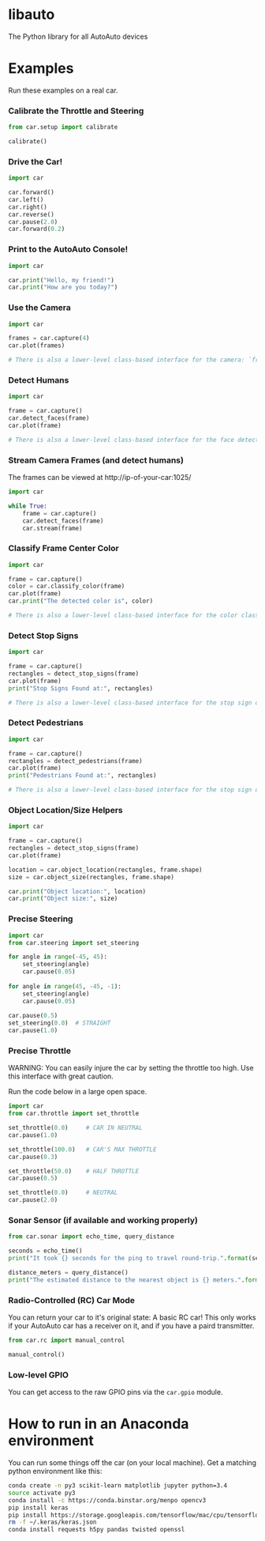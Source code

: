 # libauto

The Python library for all AutoAuto devices

# Examples

Run these examples on a real car.

### Calibrate the Throttle and Steering

```python
from car.setup import calibrate

calibrate()
```

### Drive the Car!

```python
import car

car.forward()
car.left()
car.right()
car.reverse()
car.pause(2.0)
car.forward(0.2)
```

### Print to the AutoAuto Console!

```python
import car

car.print("Hello, my friend!")
car.print("How are you today?")
```

### Use the Camera

```python
import car

frames = car.capture(4)
car.plot(frames)

# There is also a lower-level class-based interface for the camera: `from car.camera import CameraRGB`
```

### Detect Humans

```python
import car

frame = car.capture()
car.detect_faces(frame)
car.plot(frame)

# There is also a lower-level class-based interface for the face detector: `from car.models import FaceDetector`
```

### Stream Camera Frames (and detect humans)

The frames can be viewed at http://ip-of-your-car:1025/

```python
import car

while True:
    frame = car.capture()
    car.detect_faces(frame)
    car.stream(frame)
```

### Classify Frame Center Color

```python
import car

frame = car.capture()
color = car.classify_color(frame)
car.plot(frame)
car.print("The detected color is", color)

# There is also a lower-level class-based interface for the color classifier: `from car.models import ColorClassifier`
```

### Detect Stop Signs

```python
import car

frame = car.capture()
rectangles = detect_stop_signs(frame)
car.plot(frame)
print("Stop Signs Found at:", rectangles)

# There is also a lower-level class-based interface for the stop sign detector: `from car.models import StopSignDetector`
```

### Detect Pedestrians

```python
import car

frame = car.capture()
rectangles = detect_pedestrians(frame)
car.plot(frame)
print("Pedestrians Found at:", rectangles)

# There is also a lower-level class-based interface for the stop sign detector: `from car.models import PedestrianDetector`
```

### Object Location/Size Helpers

```python
import car

frame = car.capture()
rectangles = detect_stop_signs(frame)
car.plot(frame)

location = car.object_location(rectangles, frame.shape)
size = car.object_size(rectangles, frame.shape)

car.print("Object location:", location)
car.print("Object size:", size)
```

### Precise Steering

```python
import car
from car.steering import set_steering

for angle in range(-45, 45):
    set_steering(angle)
    car.pause(0.05)
    
for angle in range(45, -45, -1):
    set_steering(angle)
    car.pause(0.05)
    
car.pause(0.5)
set_steering(0.0)  # STRAIGHT
car.pause(1.0)
```

### Precise Throttle

WARNING: You can easily injure the car by setting the throttle too high. Use this interface with great caution.

Run the code below in a large open space.

```python
import car
from car.throttle import set_throttle

set_throttle(0.0)     # CAR IN NEUTRAL
car.pause(1.0)

set_throttle(100.0)   # CAR'S MAX THROTTLE
car.pause(0.3)

set_throttle(50.0)    # HALF THROTTLE
car.pause(0.5)

set_throttle(0.0)     # NEUTRAL
car.pause(2.0)
```

### Sonar Sensor (if available and working properly)

```python
from car.sonar import echo_time, query_distance

seconds = echo_time()
print("It took {} seconds for the ping to travel round-trip.".format(seconds))

distance_meters = query_distance()
print("The estimated distance to the nearest object is {} meters.".format(distance_meters))
```

### Radio-Controlled (RC) Car Mode

You can return your car to it's original state: A basic RC car! This only works if your AutoAuto car has a receiver on it, and if you have a paird transmitter.

```python
from car.rc import manual_control

manual_control()
```

### Low-level GPIO

You can get access to the raw GPIO pins via the `car.gpio` module.

# How to run in an Anaconda environment

You can run some things off the car (on your local machine). Get a matching python environment like this:
```bash
conda create -n py3 scikit-learn matplotlib jupyter python=3.4
source activate py3
conda install -c https://conda.binstar.org/menpo opencv3
pip install keras
pip install https://storage.googleapis.com/tensorflow/mac/cpu/tensorflow-1.0.0-py3-none-any.whl
rm -f ~/.keras/keras.json
conda install requests h5py pandas twisted openssl
```
